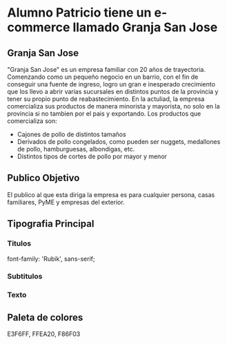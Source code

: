 # Alumno Patricio tiene un e-commerce llamado Granja San Jose
## Granja San Jose
 "Granja San Jose" es un empresa familiar con 20 años de trayectoria. Comenzando como un pequeño negocio en un barrio, con el fin de conseguir una fuente de ingreso, logro un gran e inesperado crecimiento que los llevo a abrir varias sucursales en distintos puntos de la provincia y tener su propio punto de reabastecimiento. En la actuliad, la empresa comercializa sus productos de manera minorista y mayorista, no solo en la provincia si no tambien por el pais y exportando.
 Los productos que comercializa son:
 * Cajones de pollo de distintos tamaños
 * Derivados de pollo congelados, como pueden ser nuggets, medallones de pollo, hamburguesas, albondigas, etc.
 * Distintos tipos de cortes de pollo por mayor y menor
 ## Publico Objetivo
 El publico al que esta diriga la empresa es para cualquier persona, casas familiares, PyME y empresas del exterior.
 ## Tipografia Principal
 ### Titulos
 font-family: 'Rubik', sans-serif;
 ### Subtitulos 
 <link rel="preconnect" href="https://fonts.googleapis.com">
 <link rel="preconnect" href="https://fonts.gstatic.com" crossorigin>
 <link href="https://fonts.googleapis.com/css2?family=Space+Grotesk:wght@300&display=swap" rel="stylesheet">

 ### Texto
 <link rel="preconnect" href="https://fonts.googleapis.com">
 <link rel="preconnect" href="https://fonts.gstatic.com" crossorigin>
 <link href="https://fonts.googleapis.com/css2?family=Arimo&display=swap" rel="stylesheet"> 


## Paleta de colores
E3F6FF, FFEA20, F86F03






